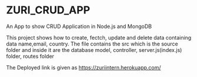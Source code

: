 # ZURI_CRUD_APP
An App to show CRUD Application in Node.js and MongoDB

This project shows how to create, fectch, update and delete data containing data name,email, country.
The file contains the src which is the source folder and inside it are the database model, controller, server.js(index.js) folder, routes folder

The Deployed link is given as https://zuriintern.herokuapp.com/
